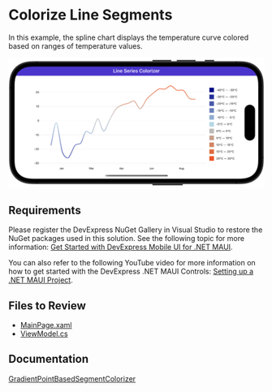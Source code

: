 # Colorize Line Segments

In this example, the spline chart displays the temperature curve colored based on ranges of temperature values. 

![](./img/chart-colorize-line-segments.png)

## Requirements

Please register the DevExpress NuGet Gallery in Visual Studio to restore the NuGet packages used in this solution. See the following topic for more information: [Get Started with DevExpress Mobile UI for .NET MAUI](https://docs.devexpress.com/MAUI/403249/get-started).

You can also refer to the following YouTube video for more information on how to get started with the DevExpress .NET MAUI Controls: [Setting up a .NET MAUI Project](https://www.youtube.com/watch?v=juJvl5UicIQ).

<!-- default file list -->
## Files to Review

* [MainPage.xaml](./MainPage.xaml)
* [ViewModel.cs](./ViewModel.cs)
<!-- default file list end -->

## Documentation

[GradientPointBasedSegmentColorizer](https://docs.devexpress.com/MAUI/DevExpress.Maui.Charts.GradientPointBasedSegmentColorizer)
